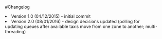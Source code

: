 #Changelog

<li>Version 1.0 (04/12/2015) - initial commit</li>

<li>Version 2.0 (08/01/2016) - design decisions updated (polling for updating queues after available taxis move from one zone to another; multi-threading)</li>
